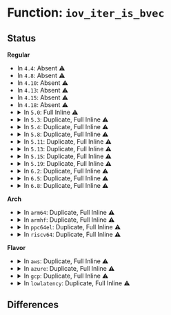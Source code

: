 # Function: <code>iov_iter_is_bvec</code>

## Status
<b>Regular</b>
<ul>
<li>
In <code>4.4</code>: Absent ⚠️
</li>
<li>
In <code>4.8</code>: Absent ⚠️
</li>
<li>
In <code>4.10</code>: Absent ⚠️
</li>
<li>
In <code>4.13</code>: Absent ⚠️
</li>
<li>
In <code>4.15</code>: Absent ⚠️
</li>
<li>
In <code>4.18</code>: Absent ⚠️
</li>
<li>
<details>
<summary>In <code>5.0</code>: Full Inline ⚠️</summary>

**Collision:** Unique Static

**Inline:** Full

**Transformation:** False

**Instances:**

```
In lib/iov_iter.c (0)
Location: include/linux/uio.h:67
Inline: True
```
</details>
</li>
<li>
<details>
<summary>In <code>5.3</code>: Duplicate, Full Inline ⚠️</summary>

**Collision:** Static Duplication

**Inline:** Full

**Transformation:** False

**Instances:**

```
In block/bio.c (ffffffff814c6d45)
Location: include/linux/uio.h:69
Inline: True
Inline callers:
  - block/bio.c:bio_iov_iter_get_pages
```
```
In lib/iov_iter.c (0)
Location: include/linux/uio.h:69
Inline: True
```
</details>
</li>
<li>
<details>
<summary>In <code>5.4</code>: Duplicate, Full Inline ⚠️</summary>

**Collision:** Static Duplication

**Inline:** Full

**Transformation:** False

**Instances:**

```
In fs/io_uring.c (ffffffff81340ae8)
Location: include/linux/uio.h:69
Inline: True
```
```
In block/bio.c (ffffffff814dfbb5)
Location: include/linux/uio.h:69
Inline: True
Inline callers:
  - block/bio.c:bio_iov_iter_get_pages
```
```
In lib/iov_iter.c (0)
Location: include/linux/uio.h:69
Inline: True
```
</details>
</li>
<li>
<details>
<summary>In <code>5.8</code>: Duplicate, Full Inline ⚠️</summary>

**Collision:** Static Duplication

**Inline:** Full

**Transformation:** False

**Instances:**

```
In fs/io_uring.c (ffffffff8137c052)
Location: include/linux/uio.h:69
Inline: True
```
```
In block/bio.c (ffffffff8153f845)
Location: include/linux/uio.h:69
Inline: True
Inline callers:
  - block/bio.c:bio_iov_iter_get_pages
```
```
In lib/iov_iter.c (0)
Location: include/linux/uio.h:69
Inline: True
```
</details>
</li>
<li>
<details>
<summary>In <code>5.11</code>: Duplicate, Full Inline ⚠️</summary>

**Collision:** Static Duplication

**Inline:** Full

**Transformation:** False

**Instances:**

```
In fs/io_uring.c (ffffffff81389057)
Location: include/linux/uio.h:68
Inline: True
Inline callers:
  - fs/io_uring.c:io_req_map_rw
  - fs/io_uring.c:loop_rw_iter
```
```
In block/bio.c (ffffffff8155c065)
Location: include/linux/uio.h:68
Inline: True
Inline callers:
  - block/bio.c:bio_iov_iter_get_pages
```
```
In lib/iov_iter.c (0)
Location: include/linux/uio.h:68
Inline: True
```
</details>
</li>
<li>
<details>
<summary>In <code>5.13</code>: Duplicate, Full Inline ⚠️</summary>

**Collision:** Static Duplication

**Inline:** Full

**Transformation:** False

**Instances:**

```
In fs/block_dev.c (ffffffff81373ca4)
Location: include/linux/uio.h:71
Inline: True
Inline callers:
  - fs/block_dev.c:__blkdev_direct_IO
```
```
In fs/io_uring.c (ffffffff81390167)
Location: include/linux/uio.h:71
Inline: True
Inline callers:
  - fs/io_uring.c:io_req_map_rw
  - fs/io_uring.c:loop_rw_iter
  - fs/io_uring.c:loop_rw_iter
```
```
In fs/iomap/direct-io.c (ffffffff813c5e34)
Location: include/linux/uio.h:71
Inline: True
Inline callers:
  - fs/iomap/direct-io.c:iomap_dio_bio_actor
  - fs/iomap/direct-io.c:iomap_dio_bio_actor
```
```
In block/bio.c (ffffffff815645af)
Location: include/linux/uio.h:71
Inline: True
```
```
In lib/iov_iter.c (0)
Location: include/linux/uio.h:71
Inline: True
```
</details>
</li>
<li>
<details>
<summary>In <code>5.15</code>: Duplicate, Full Inline ⚠️</summary>

**Collision:** Static Duplication

**Inline:** Full

**Transformation:** False

**Instances:**

```
In fs/io_uring.c (ffffffff813ddc49)
Location: include/linux/uio.h:81
Inline: True
Inline callers:
  - fs/io_uring.c:loop_rw_iter
  - fs/io_uring.c:loop_rw_iter
```
```
In fs/iomap/direct-io.c (ffffffff814157f5)
Location: include/linux/uio.h:81
Inline: True
Inline callers:
  - fs/iomap/direct-io.c:iomap_dio_bio_iter
  - fs/iomap/direct-io.c:iomap_dio_bio_iter
```
```
In block/fops.c (ffffffff815c5ed2)
Location: include/linux/uio.h:81
Inline: True
Inline callers:
  - block/fops.c:__blkdev_direct_IO
```
```
In block/bio.c (ffffffff815c8c75)
Location: include/linux/uio.h:81
Inline: True
```
```
In lib/iov_iter.c (ffffffff81619d90)
Location: include/linux/uio.h:81
Inline: True
Inline callers:
  - lib/iov_iter.c:iov_iter_restore
```
</details>
</li>
<li>
<details>
<summary>In <code>5.19</code>: Duplicate, Full Inline ⚠️</summary>

**Collision:** Static Duplication

**Inline:** Full

**Transformation:** False

**Instances:**

```
In fs/iomap/direct-io.c (ffffffff8148cf23)
Location: include/linux/uio.h:83
Inline: True
Inline callers:
  - fs/iomap/direct-io.c:iomap_dio_bio_iter
  - fs/iomap/direct-io.c:iomap_dio_bio_iter
```
```
In block/fops.c (ffffffff816705fa)
Location: include/linux/uio.h:83
Inline: True
Inline callers:
  - block/fops.c:__blkdev_direct_IO_async
  - block/fops.c:__blkdev_direct_IO
```
```
In block/bio.c (ffffffff81673a48)
Location: include/linux/uio.h:83
Inline: True
Inline callers:
  - block/bio.c:bio_iov_iter_get_pages
```
```
In io_uring/io_uring.c (ffffffff816c6f8a)
Location: include/linux/uio.h:83
Inline: True
Inline callers:
  - io_uring/io_uring.c:io_req_map_rw
  - io_uring/io_uring.c:loop_rw_iter
  - io_uring/io_uring.c:loop_rw_iter
```
```
In lib/iov_iter.c (ffffffff816e7250)
Location: include/linux/uio.h:83
Inline: True
Inline callers:
  - lib/iov_iter.c:iov_iter_restore
```
</details>
</li>
<li>
<details>
<summary>In <code>6.2</code>: Duplicate, Full Inline ⚠️</summary>

**Collision:** Static Duplication

**Inline:** Full

**Transformation:** False

**Instances:**

```
In fs/iomap/direct-io.c (ffffffff81520433)
Location: include/linux/uio.h:97
Inline: True
Inline callers:
  - fs/iomap/direct-io.c:iomap_dio_bio_iter
  - fs/iomap/direct-io.c:iomap_dio_bio_iter
```
```
In block/fops.c (ffffffff8172bc15)
Location: include/linux/uio.h:97
Inline: True
Inline callers:
  - block/fops.c:__blkdev_direct_IO_async
  - block/fops.c:__blkdev_direct_IO
```
```
In block/bio.c (ffffffff8172f9d5)
Location: include/linux/uio.h:97
Inline: True
Inline callers:
  - block/bio.c:bio_iov_iter_get_pages
```
```
In block/blk-map.c (ffffffff8173c426)
Location: include/linux/uio.h:97
Inline: True
Inline callers:
  - block/blk-map.c:blk_rq_map_user_iov
```
```
In io_uring/rw.c (ffffffff817a35ea)
Location: include/linux/uio.h:97
Inline: True
Inline callers:
  - io_uring/rw.c:io_req_map_rw
  - io_uring/rw.c:loop_rw_iter
  - io_uring/rw.c:loop_rw_iter
```
```
In lib/iov_iter.c (ffffffff817d6a70)
Location: include/linux/uio.h:97
Inline: True
Inline callers:
  - lib/iov_iter.c:iov_iter_restore
  - lib/iov_iter.c:__iov_iter_get_pages_alloc
```
</details>
</li>
<li>
<details>
<summary>In <code>6.5</code>: Duplicate, Full Inline ⚠️</summary>

**Collision:** Static Duplication

**Inline:** Full

**Transformation:** False

**Instances:**

```
In fs/iomap/direct-io.c (ffffffff815583f1)
Location: include/linux/uio.h:124
Inline: True
Inline callers:
  - fs/iomap/direct-io.c:iomap_dio_bio_iter
  - fs/iomap/direct-io.c:iomap_dio_bio_iter
```
```
In block/fops.c (ffffffff81767cfd)
Location: include/linux/uio.h:124
Inline: True
Inline callers:
  - block/fops.c:__blkdev_direct_IO_async
```
```
In block/bio.c (ffffffff8176bc0a)
Location: include/linux/uio.h:124
Inline: True
Inline callers:
  - block/bio.c:bio_iov_iter_get_pages
```
```
In block/blk-map.c (ffffffff817789c6)
Location: include/linux/uio.h:124
Inline: True
Inline callers:
  - block/blk-map.c:blk_rq_map_user_iov
```
```
In io_uring/rw.c (ffffffff817e458a)
Location: include/linux/uio.h:124
Inline: True
Inline callers:
  - io_uring/rw.c:io_req_map_rw
  - io_uring/rw.c:loop_rw_iter
```
```
In lib/iov_iter.c (ffffffff81815a90)
Location: include/linux/uio.h:124
Inline: True
Inline callers:
  - lib/iov_iter.c:iov_iter_restore
  - lib/iov_iter.c:dup_iter
  - lib/iov_iter.c:__iov_iter_get_pages_alloc
```
</details>
</li>
<li>
<details>
<summary>In <code>6.8</code>: Duplicate, Full Inline ⚠️</summary>

**Collision:** Static Duplication

**Inline:** Full

**Transformation:** False

**Instances:**

```
In fs/iomap/direct-io.c (ffffffff8158eaf0)
Location: include/linux/uio.h:119
Inline: True
Inline callers:
  - fs/iomap/direct-io.c:iomap_dio_bio_iter
  - fs/iomap/direct-io.c:iomap_dio_bio_iter
```
```
In block/fops.c (ffffffff817a995a)
Location: include/linux/uio.h:119
Inline: True
Inline callers:
  - block/fops.c:__blkdev_direct_IO_async
```
```
In block/bio.c (ffffffff817ae0a6)
Location: include/linux/uio.h:119
Inline: True
Inline callers:
  - block/bio.c:bio_iov_iter_get_pages
```
```
In block/blk-map.c (ffffffff817bad96)
Location: include/linux/uio.h:119
Inline: True
Inline callers:
  - block/blk-map.c:blk_rq_map_user_iov
```
```
In io_uring/rw.c (ffffffff8182865a)
Location: include/linux/uio.h:119
Inline: True
Inline callers:
  - io_uring/rw.c:io_req_map_rw
  - io_uring/rw.c:loop_rw_iter
```
```
In lib/iov_iter.c (ffffffff8185abd0)
Location: include/linux/uio.h:119
Inline: True
Inline callers:
  - lib/iov_iter.c:iov_iter_restore
  - lib/iov_iter.c:dup_iter
```
```
In net/core/skbuff.c (0)
Location: include/linux/uio.h:119
Inline: True
```
```
In net/core/datagram.c (0)
Location: include/linux/uio.h:119
Inline: True
```
</details>
</li>
</ul>
<b>Arch</b>
<ul>
<li>
<details>
<summary>In <code>arm64</code>: Duplicate, Full Inline ⚠️</summary>

**Collision:** Static Duplication

**Inline:** Full

**Transformation:** False

**Instances:**

```
In fs/io_uring.c (ffff800010400abc)
Location: include/linux/uio.h:69
Inline: True
```
```
In block/bio.c (ffff8000105dc75c)
Location: include/linux/uio.h:69
Inline: True
Inline callers:
  - block/bio.c:bio_iov_iter_get_pages
```
```
In lib/iov_iter.c (0)
Location: include/linux/uio.h:69
Inline: True
```
</details>
</li>
<li>
<details>
<summary>In <code>armhf</code>: Duplicate, Full Inline ⚠️</summary>

**Collision:** Static Duplication

**Inline:** Full

**Transformation:** False

**Instances:**

```
In fs/io_uring.c (c05d29d4)
Location: include/linux/uio.h:69
Inline: True
```
```
In block/bio.c (c0789b78)
Location: include/linux/uio.h:69
Inline: True
Inline callers:
  - block/bio.c:bio_iov_iter_get_pages
```
```
In lib/iov_iter.c (0)
Location: include/linux/uio.h:69
Inline: True
```
</details>
</li>
<li>
<details>
<summary>In <code>ppc64el</code>: Duplicate, Full Inline ⚠️</summary>

**Collision:** Static Duplication

**Inline:** Full

**Transformation:** False

**Instances:**

```
In fs/io_uring.c (c00000000050a4a0)
Location: include/linux/uio.h:69
Inline: True
```
```
In block/bio.c (c00000000076d864)
Location: include/linux/uio.h:69
Inline: True
Inline callers:
  - block/bio.c:bio_iov_iter_get_pages
```
```
In lib/iov_iter.c (0)
Location: include/linux/uio.h:69
Inline: True
```
</details>
</li>
<li>
<details>
<summary>In <code>riscv64</code>: Duplicate, Full Inline ⚠️</summary>

**Collision:** Static Duplication

**Inline:** Full

**Transformation:** False

**Instances:**

```
In fs/io_uring.c (ffffffe0002ad0e4)
Location: include/linux/uio.h:69
Inline: True
```
```
In block/bio.c (ffffffe00041fb12)
Location: include/linux/uio.h:69
Inline: True
Inline callers:
  - block/bio.c:bio_iov_iter_get_pages
```
```
In lib/iov_iter.c (0)
Location: include/linux/uio.h:69
Inline: True
```
</details>
</li>
</ul>
<b>Flavor</b>
<ul>
<li>
<details>
<summary>In <code>aws</code>: Duplicate, Full Inline ⚠️</summary>

**Collision:** Static Duplication

**Inline:** Full

**Transformation:** False

**Instances:**

```
In fs/io_uring.c (ffffffff813390c8)
Location: include/linux/uio.h:69
Inline: True
```
```
In block/bio.c (ffffffff814d8195)
Location: include/linux/uio.h:69
Inline: True
Inline callers:
  - block/bio.c:bio_iov_iter_get_pages
```
```
In lib/iov_iter.c (0)
Location: include/linux/uio.h:69
Inline: True
```
</details>
</li>
<li>
<details>
<summary>In <code>azure</code>: Duplicate, Full Inline ⚠️</summary>

**Collision:** Static Duplication

**Inline:** Full

**Transformation:** False

**Instances:**

```
In fs/io_uring.c (ffffffff81329df8)
Location: include/linux/uio.h:69
Inline: True
```
```
In block/bio.c (ffffffff814c8b45)
Location: include/linux/uio.h:69
Inline: True
Inline callers:
  - block/bio.c:bio_iov_iter_get_pages
```
```
In lib/iov_iter.c (0)
Location: include/linux/uio.h:69
Inline: True
```
</details>
</li>
<li>
<details>
<summary>In <code>gcp</code>: Duplicate, Full Inline ⚠️</summary>

**Collision:** Static Duplication

**Inline:** Full

**Transformation:** False

**Instances:**

```
In fs/io_uring.c (ffffffff81336b98)
Location: include/linux/uio.h:69
Inline: True
```
```
In block/bio.c (ffffffff814d4225)
Location: include/linux/uio.h:69
Inline: True
Inline callers:
  - block/bio.c:bio_iov_iter_get_pages
```
```
In lib/iov_iter.c (0)
Location: include/linux/uio.h:69
Inline: True
```
</details>
</li>
<li>
<details>
<summary>In <code>lowlatency</code>: Duplicate, Full Inline ⚠️</summary>

**Collision:** Static Duplication

**Inline:** Full

**Transformation:** False

**Instances:**

```
In fs/io_uring.c (ffffffff81349c68)
Location: include/linux/uio.h:69
Inline: True
```
```
In block/bio.c (ffffffff814ecdd5)
Location: include/linux/uio.h:69
Inline: True
Inline callers:
  - block/bio.c:bio_iov_iter_get_pages
```
```
In lib/iov_iter.c (0)
Location: include/linux/uio.h:69
Inline: True
```
</details>
</li>
</ul>

## Differences

